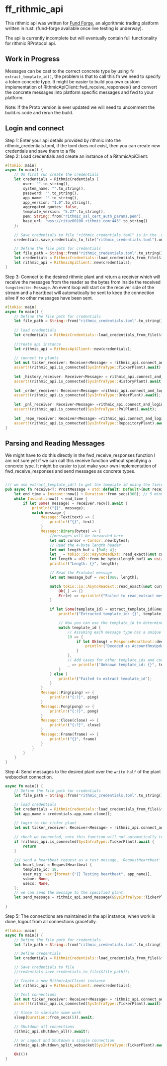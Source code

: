 # ff_rithmic_api
This rithmic api was written for [Fund Forge](https://github.com/BurnOutTrader/fund-forge), an algorithmic trading platform written in rust. (fund-forge available once live testing is underway).

The api is currently incomplete but will eventually contain full functionality for rithmic RProtocol api. 

## Work in Progress
Messages can be cast to the correct concrete type by using `fn extract_template_id()`, the problem is that to call this fn we need to specify a token concrete type.
It might be easier to build you own custom implementation of RithmicApiClient::fwd_receive_responses() and convert the concrete messages into platform specific messages and fwd to your platform.

Note: If the Proto version is ever updated we will need to uncomment the build.rs code and rerun the build.
## Login and connect
Step 1: Enter your api details provided by rithmic into the rithmic_credentials.toml, if the toml does not exist, then you can create new credentials and save them to a file \
Step 2: Load credentials and create an instance of a RithmicApiClient:
```rust
#[tokio::main]
async fn main() {
    // On first run create the credentials
    let credentials = RithmicCredentials {
        user: "".to_string(),
        system_name: "".to_string(),
        password: "".to_string(),
        app_name: "".to_string(),
        app_version: "1.0".to_string(),
        aggregated_quotes: false,
        template_version: "5.27".to_string(),
        pem: String::from("rithmic_ssl_cert_auth_params.pem"),
        base_url: "wss://rituz00100.rithmic.com:443".to_string()
    };
    
    // Save credentials to file "rithmic_credentials.toml" is in the .gitignore
    credentials.save_credentials_to_file("rithmic_credentials.toml").unwrap();

    // Define the file path for credentials
    let file_path = String::from("rithmic_credentials.toml".to_string());
    let credentials = RithmicCredentials::load_credentials_from_file(&file_path).unwrap();
    let rithmic_api = RithmicApiClient::new(credentials);
}
```
Step 3: Connect to the desired rithmic plant and return a receiver which will receive the messages from the reader as the bytes from inside the received `tungstenite::Message`.
An event loop will start on the receiver side of the stream and a heartbeat will automatically be sent to keep the connection alive if no other messages have been sent.
```rust
#[tokio::main]
async fn main() {
    // Define the file path for credentials
    let file_path = String::from("rithmic_credentials.toml".to_string());
    
    // load credentials
    let credentials = RithmicCredentials::load_credentials_from_file(&file_path).unwrap();
    
    //create api instance
    let rithmic_api = RithmicApiClient::new(credentials);
    
    // connect to plants
    let mut ticker_receiver: Receiver<Message> = rithmic_api.connect_and_login(SysInfraType::TickerPlant, 100).await?;
    assert!(rithmic_api.is_connected(SysInfraType::TickerPlant).await);
    
    let _history_receiver: Receiver<Message> = rithmic_api.connect_and_login(SysInfraType::HistoryPlant, 100).await?;
    assert!(rithmic_api.is_connected(SysInfraType::HistoryPlant).await);
    
    let _order_receiver: Receiver<Message> =rithmic_api.connect_and_login(SysInfraType::OrderPlant, 100).await?;
    assert!(rithmic_api.is_connected(SysInfraType::OrderPlant).await);
    
    let _pnl_receiver: Receiver<Message> =rithmic_api.connect_and_login(SysInfraType::PnlPlant, 100).await?;
    assert!(rithmic_api.is_connected(SysInfraType::PnlPlant).await);
    
    let _repo_receiver: Receiver<Message> =rithmic_api.connect_and_login(SysInfraType::RepositoryPlant, 100).await?;
    assert!(rithmic_api.is_connected(SysInfraType::RepositoryPlant).await);
}
```
## Parsing and Reading Messages
We might have to do this directly in the fwd_receive_responses function I am not sure yet if we can call this receive function without specifying a concrete type.
It might be easier to just make your own implementation of fwd_receive_responses and send messages as concrete types.
```rust

/// we use extract_template_id() to get the template id using the field_number 154467, then we map to teh concrete type and handle that message
pub async fn receive<T: ProstMessage + std::default::Default>(mut receiver: Receiver<Message>)   {
    let end_time = Instant::now() + Duration::from_secs(300); // 5 minutes from now
    while Instant::now() < end_time {
        if let Some( message) = receiver.recv().await {
            println!("{}", message);
            match message {
                Message::Text(text) => {
                    println!("{}", text)
                }
                Message::Binary(bytes) => {
                    //messages will be forwarded here
                    let mut cursor = Cursor::new(bytes);
                    // Read the 4-byte length header
                    let mut length_buf = [0u8; 4];
                    let _ = tokio::io::AsyncReadExt::read_exact(&mut cursor, &mut length_buf).await.map_err(RithmicApiError::Io);
                    let length = u32::from_be_bytes(length_buf) as usize;
                    println!("Length: {}", length);

                    // Read the Protobuf message
                    let mut message_buf = vec![0u8; length];

                    match tokio::io::AsyncReadExt::read_exact(&mut cursor, &mut message_buf).await.map_err(RithmicApiError::Io) {
                        Ok(_) => {}
                        Err(e) => eprintln!("Failed to read_extract message: {}", e)
                    }

                    if let Some(template_id) = extract_template_id(&message_buf) {
                        println!("Extracted template_id: {}", template_id);

                        // Now you can use the template_id to determine which type to decode into
                        match template_id {
                            // Assuming each message type has a unique template_id
                            19 => {
                                if let Ok(msg) = ResponseHeartbeat::decode(&message_buf[..]) {
                                    println!("Decoded as AccountRmsUpdates: {:?}", msg);
                                }
                            },
                            // Add cases for other template_ids and corresponding message types
                            _ => println!("Unknown template_id: {}", template_id),
                        }
                    } else {
                        println!("Failed to extract template_id");
                    }
                }
                Message::Ping(ping) => {
                    println!("{:?}", ping)
                }
                Message::Pong(pong) => {
                    println!("{:?}", pong)
                }
                Message::Close(close) => {
                    println!("{:?}", close)
                }
                Message::Frame(frame) => {
                    println!("{}", frame)
                }
            }
        }
    }
}
```

Step 4: Send messages to the desired plant over the `write half` of the plant websocket connection.
```rust
async fn main() {
    // Define the file path for credentials
    let file_path = String::from("rithmic_credentials.toml".to_string());

    // load credentials
    let credentials = RithmicCredentials::load_credentials_from_file(&file_path).unwrap();
    let app_name = credentials.app_name.clone();
    
    // login to the ticker plant
    let mut ticker_receiver: Receiver<Message> = rithmic_api.connect_and_login(SysInfraType::TickerPlant, 100).await?;
    
    // check we connected, note this function will not automatically tell us if the websocket was disconnected after the initial connection
    if !rithmic_api.is_connected(SysInfraType::TickerPlant).await {
        return
    }
    
    /// send a heartbeat request as a test message, 'RequestHeartbeat' Template number 18
    let heart_beat = RequestHeartbeat {
        template_id: 18,
        user_msg: vec![format!("{} Testing heartbeat", app_name)],
        ssboe: None,
        usecs: None,
    };
    // we can send the message to the specified plant.
    let send_message = rithmic_api.send_message(&SysInfraType::TickerPlant, &heart_beat).await?;
    
}
```

Step 5: The connections are maintained in the api instance, when work is done, logout from all connections gracefully.
```rust
#[tokio::main]
async fn main() {
    // Define the file path for credentials
    let file_path = String::from("rithmic_credentials.toml".to_string());

    // Define credentials
    let credentials = RithmicCredentials::load_credentials_from_file(&file_path).unwrap();

    // Save credentials to file
    //credentials.save_credentials_to_file(&file_path)?;

    // Create a new RithmicApiClient instance
    let rithmic_api = RithmicApiClient::new(credentials);

    // Test connections
    let mut ticker_receiver: Receiver<Message> = rithmic_api.connect_and_login(SysInfraType::TickerPlant, 100).await?;
    assert!(rithmic_api.is_connected(SysInfraType::TickerPlant).await);

    // Sleep to simulate some work
    sleep(Duration::from_secs(5)).await;
    
    // Shutdown all connections
    rithmic_api.shutdown_all().await?;

    // or Logout and Shutdown a single connection
    rithmic_api.shutdown_split_websocket(SysInfraType::TickerPlant).await?;
    
    Ok(())
}
```